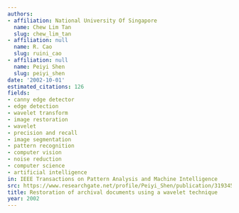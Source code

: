 ```yaml
---
authors:
- affiliation: National University Of Singapore
  name: Chew Lim Tan
  slug: chew_lim_tan
- affiliation: null
  name: R. Cao
  slug: ruini_cao
- affiliation: null
  name: Peiyi Shen
  slug: peiyi_shen
date: '2002-10-01'
estimated_citations: 126
fields:
- canny edge detector
- edge detection
- wavelet transform
- image restoration
- wavelet
- precision and recall
- image segmentation
- pattern recognition
- computer vision
- noise reduction
- computer science
- artificial intelligence
in: IEEE Transactions on Pattern Analysis and Machine Intelligence
src: https://www.researchgate.net/profile/Peiyi_Shen/publication/3193456_Restoration_of_archival_documents_using_a_wavelet_technique/links/54b612b30cf26833efd34777.pdf
title: Restoration of archival documents using a wavelet technique
year: 2002
---
```

